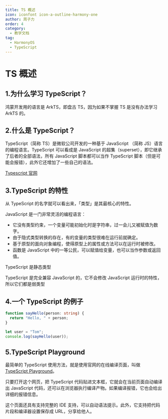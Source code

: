 ```yaml
---
title: TS 概述
icon: iconfont icon-a-outline-harmony-one
author: 周子力
order: 4
category:
  - 教学文档
tag:
  - HarmonyOS
  - TypeScript
---
```


# TS 概述

## 1.为什么学习 TypeScript？

鸿蒙开发用的语言是 ArkTS，即盘古 TS，因为如果不掌握 TS 是没有办法学习 ArkTS 的。

## 2.什么是 TypeScript？

TypeScript（简称 TS）是微软公司开发的一种基于 JavaScript （简称 JS）语言的编程语言。TypeScript 可以看成是 JavaScript 的超集（superset），即它继承了后者的全部语法，所有 JavaScript 脚本都可以当作 TypeScript 脚本（但是可能会报错），此外它还增加了一些自己的语法。

[Typescript 官网](https://www.typescriptlang.org/)

## 3.TypeScript 的特性

从 TypeScript 的名字就可以看出来，「类型」是其最核心的特性。

JavaScript 是一门非常灵活的编程语言：

- 它没有类型约束，一个变量可能初始化时是字符串，过一会儿又被赋值为数字。
- 由于隐式类型转换的存在，有的变量的类型很难在运行前就确定。
- 基于原型的面向对象编程，使得原型上的属性或方法可以在运行时被修改。
- 函数是 JavaScript 中的一等公民，可以赋值给变量，也可以当作参数或返回值。

TypeScript 是静态类型

TypeScript 是完全兼容 JavaScript 的，它不会修改 JavaScript 运行时的特性，所以它们都是弱类型

## 4.一个 TypeScript 的例子

```typescript
function sayHello(person: string) {
  return "Hello, " + person;
}

let user = "Tom";
console.log(sayHello(user));
```

## 5.TypeScript Playground

最简单的 TypeScript 使用方法，就是使用官网的在线编译页面，叫做 [TypeScript Playground](http://www.typescriptlang.org/play/)。

只要打开这个网页，把 TypeScript 代码贴进文本框，它就会在当前页面自动编译出 JavaScript 代码，还可以在浏览器执行编译产物。如果编译报错，它也会给出详细的报错信息。

这个页面还具有支持完整的 IDE 支持，可以自动语法提示。此外，它支持把代码片段和编译器设置保存成 URL，分享给他人。
